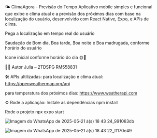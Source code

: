 🌤️ ClimaAgora - Previsão do Tempo
Aplicativo mobile simples e funcional que exibe o clima atual e a previsão dos próximos dias com base na localização do usuário, desenvolvido com React Native, Expo, e APIs de clima.

Pega a localização em tempo real do usuário

Saudação de Bom dia, Boa tarde, Boa noite e Boa madrugada, conforme horário do usuário

Icone inicial conforme horário do dia 🌞🌙

👩‍💻 Autor
Julia – 2TDSPG RM558831

🛠️ APIs ultilizadas: 
para localização e clima atual:
https://openweathermap.org/api

para temperatura dos próximos dias:
https://www.weatherapi.com

⚙️ Rode a aplicação: 
Instale as dependências
npm install

Rode o projeto
npx expo start


![Imagem do WhatsApp de 2025-05-21 à(s) 18 43 24_991083db](https://github.com/user-attachments/assets/71140e6c-7b65-4147-a59d-9ccff52668b1)

![Imagem do WhatsApp de 2025-05-21 à(s) 18 43 22_ff170e49](https://github.com/user-attachments/assets/5bf90264-a5d5-4714-987f-6482de023623)
